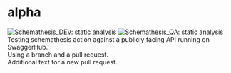 # alpha
[![Schemathesis_DEV: static analysis](../../actions/workflows/main.yml/badge.svg)](../../actions/workflows/main.yml) [![Schemathesis_QA: static analysis](../../actions/workflows/qa_environment.yml/badge.svg)](../../actions/workflows/qa_environment.yml)<br>
Testing schemathesis action against a publicly facing API running on SwaggerHub.<BR>
Using a branch and a pull request.<br>
Additional text for a new pull request.
